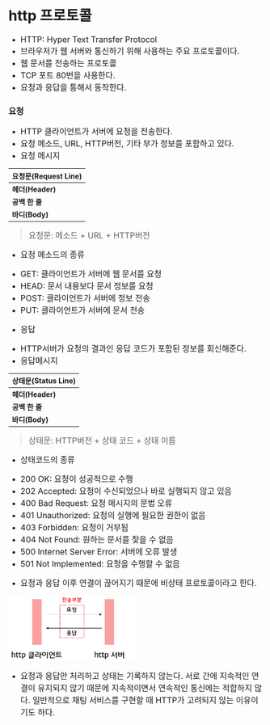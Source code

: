 # http 프로토콜
- <span style="font-size: 12pt; ">HTTP: Hyper Text Transfer Protocol
- <span style="font-size: 12pt; ">브라우저가 웹 서버와 통신하기 위해 사용하는 주요 프로토콜이다.
- <span style="font-size: 12pt; ">웹 문서를 전송하는 프로토콜
- <span style="font-size: 12pt; ">TCP 포트 80번을 사용한다.
- <span style="font-size: 12pt; ">요청과 응답을 통해서 동작한다.

### 요청
 *  <span style="font-size: 12pt; ">HTTP 클라이언트가 서버에 요청을 전송한다.
 * <span style="font-size: 12pt; ">요청 메소드, URL, HTTP버전, 기타 부가 정보를 포함하고 있다.
* <span style="font-size: 12pt; ">요청 메시지

|요청문(Request Line)|
|-|
|<b>헤더(Header)|
|<b>공백 한 줄|
|<b>바디(Body)|

  > <span style="font-size: 12pt; ">요청문: 메소드 + URL + HTTP버전

- <span style="font-size: 12pt; ">요청 메소드의 종류
 * <span style="font-size: 12pt; ">GET: 클라이언트가 서버에 웹 문서를 요청
 * <span style="font-size: 12pt; ">HEAD: 문서 내용보다 문서 정보를 요청
 * <span style="font-size: 12pt; ">POST: 클라이언트가 서버에 정보 전송
 * <span style="font-size: 12pt; ">PUT: 클라이언트가 서버에 문서 전송

- <span style="font-size: 12pt; ">응답
* <span style="font-size: 12pt; ">HTTP서버가 요청의 결과인 응답 코드가 포함된 정보를 회신해준다.
* <span style="font-size: 12pt; ">응답메시지

|상태문(Status Line)|
|-|
|<b>헤더(Header)|
|<b>공백 한 줄|
|<b>바디(Body)|
 
   > <span style="font-size: 12pt; ">상태문: HTTP버전 + 상태 코드 + 상태 이름

- <span style="font-size: 12pt; ">상태코드의 종류
 * <span style="font-size: 12pt; ">200 OK: 요청이 성공적으로 수행
 * <span style="font-size: 12pt; ">202 Accepted: 요청이 수신되었으나 바로 실행되지 않고 있음
 * <span style="font-size: 12pt; ">400 Bad Request: 요청 메시지의 문법 오류
 * <span style="font-size: 12pt; ">401 Unauthorized: 요청의 실행에 필요한 권한이 없음
 * <span style="font-size: 12pt; ">403 Forbidden: 요청이 거부됨
 * <span style="font-size: 12pt; ">404 Not Found: 원하는 문서를 찾을 수 없음
 * <span style="font-size: 12pt; ">500 Internet Server Error: 서버에 오류 발생
 * <span style="font-size: 12pt; ">501 Not Implemented: 요청을 수행할 수 없음

- <span style="font-size: 12pt; ">요청과 응답 이후 연결이 끊어지기 때문에 비상태 프로토콜이라고 한다.


 <img src="_posts/stateless.png" width="256px">

- <span style="font-size: 12pt; ">요청과 응답만 처리하고 상태는 기록하지 않는다. 서로 간에 지속적인 연결이 유지되지 않기 때문에 지속적이면서 연속적인 통신에는 적합하지 않다. 일반적으로 채팅 서비스를 구현할 때 HTTP가 고려되지 않는 이유이기도 하다.
